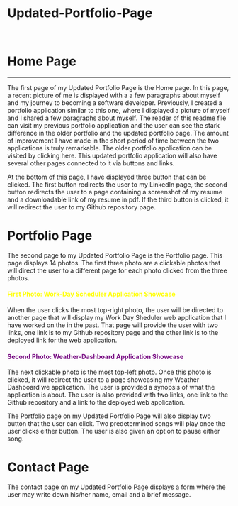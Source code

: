 # Updated-Portfolio-Page
<br>
<h1>Home Page</h1>
<hr>
<p>The first page of my Updated Portfolio Page is the <a src ="https://guled06.github.io/Updated-Portfolio-Page/">Home</a> page. In this page, a recent picture of me is displayed with a a few paragraphs about myself and my journey to becoming a software developer. Previously, I created a portfolio application similar to this one, where I displayed a picture of myself and I shared a few paragraphs about myself. The reader of this readme file can visit my previous portfolio application and the user can see the stark difference in the older portfolio and the updated portfolio page. The amount of improvement I have made in the short period of time between the two applications is truly remarkable. The older portfolio application can be visited by clicking <a src="https://guled06.github.io/Bootstrap-Portfolio/">here</a>. This updated portfolio application will also have several other pages connected to it via buttons and links.</p>
<p>At the bottom of this page, I have displayed three button that can be clicked. The first button redirects the user to my LinkedIn page, the second button redirects the user to a page containing a screenshot of my resume and a downloadable link of my resume in pdf. If the third button is clicked, it will redirect the user to my Github repository page. 
<h1>Portfolio Page</h1>
<p>The second page to my Updated Portfolio Page is the Portfolio page. This page displays 14 photos. The first three photo are a clickable photos that will direct the user to a different page for each photo clicked from the three photos.
<h4 style="color: yellow;">First Photo: Work-Day Scheduler Application Showcase</h4>
<p>When the user clicks the most top-right photo, the user will be directed to another page that will display my Work Day Sheduler web application that I have worked on the in the past. That page will provide the user with two links, one link is to my Github repository page and the other link is to the deployed link for the web application.</p>
<h4 style="color: rgb(117, 7, 128);">Second Photo: Weather-Dashboard Application Showcase</h4>
The next clickable photo is the most top-left photo. Once this photo is clicked, it will redirect the user to a page showcasing my Weather Dashboard we application. The user is provided a synopsis of what the application is about. The user is also provided with two links, one link to the Github repository and a link to the deployed web application.</P>
<p>The Portfolio page on my Updated Portfolio Page will also display two button that the user can click. Two predetermined songs will play once the user clicks either button. The user is also given an option to pause either song.</p>
<h1>Contact Page</h1>
The contact page on my Updated Portfolio Page displays a form where the user may write down his/her name, email and a brief message.

